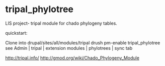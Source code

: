 tripal_phylotree
================

LIS project- tripal module for chado phylogeny tables.

quickstart:

Clone into drupal/sites/all/modules/tripal
drush pm-enable tripal_phylotree
see Admin | tripal | extension modules | phylotrees | sync tab

http://tripal.info/
http://gmod.org/wiki/Chado_Phylogeny_Module
